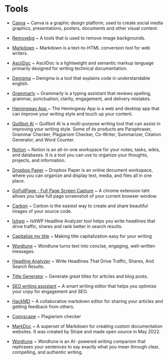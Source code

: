 # Tools

- [Canva](https://www.canva.com/) ~ Canva is a graphic design platform, used to create social media graphics, presentations, posters, documents and other visual content.

- [Removebg](https://www.remove.bg/) ~ A tools that is used to remove image backgrounds.

- [Markdown](https://daringfireball.net/projects/markdown/) ~ Markdown is a text-to-HTML conversion tool for web writers.

- [AsciiDoc](https://asciidoc.org/) ~ AsciiDoc is a lightweight and semantic markup language primarily designed for writing technical documentation.

- [Denigma](https://denigma.app/) ~ Denigma is a tool that explains code in understandable english.

- [Grammarly](https://app.grammarly.com/) ~ Grammarly is a typing assistant that reviews spelling, grammar, punctuation, clarity, engagement, and delivery mistakes.

- [Hemingway App ](https://hemingwayapp.com/) ~ The Hemingway App is a web and desktop app that can improve your writing style and touch up your content.

- [Quillbot AI](https://quillbot.com/) ~ Quillbot AI is a multi-purpose writing tool that can assist in improving your writing style. Some of its products are Paraphraser, Grammar Checker, Plagiarism Checker, Co-Writer, Summarizer, Citation Generator, and Word Counter.

- [Notion](https://www.notion.so/) ~ Notion is an all-in-one workspace for your notes, tasks, wikis, and databases. It is a tool you can use to organize your thoughts, projects, and information.

- [Dropbox Paper](https://www.dropbox.com/paper) ~ Dropbox Paper is an online document workspace, where you can organize and display text, media, and files all in one place.

- [GoFullPage - Full Page Screen Capture](https://chrome.google.com/webstore/detail/gofullpage-full-page-scre/fdpohaocaechififmbbbbbknoalclacl?hl=en) ~ A chrome extension taht allows you take full page screenshot of your current browser window.

- [Carbon](https://carbon.now.sh/) ~ Carbon is the easiest way to create and share beautiful images of your source code.

- [Isitwp](https://www.isitwp.com/headline-analyzer) ~ IsItWP Headline Analyzer tool helps you write headlines that drive traffic, shares and rank better in search results.

- [Capitalize my title](https://capitalizemytitle.com/) ~ Making title capitalization easy for your writing

- [Wordtune](https://www.wordtune.com/) ~ Wordtune turns text into concise, engaging, well-written messages.

- [Headline Analyzer](https://coschedule.com/headline-analyzer) ~ Write Headlines That Drive Traffic, Shares, And Search Results.

- [Title Generator](https://tweakyourbiz.com/title-generator) ~ Generate great titles for articles and blog posts.

- [SEO writing assistant](https://www.semrush.com/swa/) ~ A smart writing editor that helps you optimize your copy for engagement and SEO.

- [HackMD](https://hackmd.io/) ~ A collaborative markdown editor for sharing your articles and getting feedback from others.

- [Copyscape](https://www.copyscape.com/) ~ Plagiarism checker

- [MarkDoc](https://markdoc.io/) ~ A superset of Markdown for creating custom documentation websites. It was created by Stripe and made open source in May 2022.

- [Wordtune](https://www.wordtune.com/) ~ Wordtune is an AI- powered writing companion that rephrases your sentences to say exactly what you mean through clear, compelling, and authentic writing.
